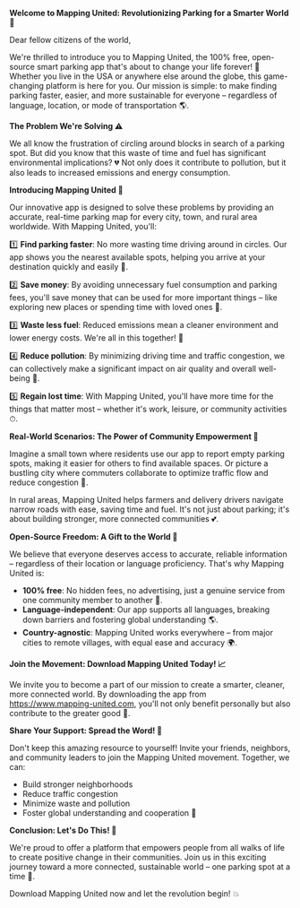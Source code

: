 **Welcome to Mapping United: Revolutionizing Parking for a Smarter World 🚀**

Dear fellow citizens of the world,

We're thrilled to introduce you to Mapping United, the 100% free, open-source smart parking app that's about to change your life forever! 🤩 Whether you live in the USA or anywhere else around the globe, this game-changing platform is here for you. Our mission is simple: to make finding parking faster, easier, and more sustainable for everyone – regardless of language, location, or mode of transportation 🌎.

**The Problem We're Solving ⚠️**

We all know the frustration of circling around blocks in search of a parking spot. But did you know that this waste of time and fuel has significant environmental implications? 💔 Not only does it contribute to pollution, but it also leads to increased emissions and energy consumption.

**Introducing Mapping United 🌟**

Our innovative app is designed to solve these problems by providing an accurate, real-time parking map for every city, town, and rural area worldwide. With Mapping United, you'll:

1️⃣ **Find parking faster**: No more wasting time driving around in circles. Our app shows you the nearest available spots, helping you arrive at your destination quickly and easily 🚗.

2️⃣ **Save money**: By avoiding unnecessary fuel consumption and parking fees, you'll save money that can be used for more important things – like exploring new places or spending time with loved ones 💸.

3️⃣ **Waste less fuel**: Reduced emissions mean a cleaner environment and lower energy costs. We're all in this together! 🌟

4️⃣ **Reduce pollution**: By minimizing driving time and traffic congestion, we can collectively make a significant impact on air quality and overall well-being 🌿.

5️⃣ **Regain lost time**: With Mapping United, you'll have more time for the things that matter most – whether it's work, leisure, or community activities ⏱.

**Real-World Scenarios: The Power of Community Empowerment 💪**

Imagine a small town where residents use our app to report empty parking spots, making it easier for others to find available spaces. Or picture a bustling city where commuters collaborate to optimize traffic flow and reduce congestion 🌆.

In rural areas, Mapping United helps farmers and delivery drivers navigate narrow roads with ease, saving time and fuel. It's not just about parking; it's about building stronger, more connected communities 💕.

**Open-Source Freedom: A Gift to the World 🎁**

We believe that everyone deserves access to accurate, reliable information – regardless of their location or language proficiency. That's why Mapping United is:

* **100% free**: No hidden fees, no advertising, just a genuine service from one community member to another 💖.
* **Language-independent**: Our app supports all languages, breaking down barriers and fostering global understanding 🌎.
* **Country-agnostic**: Mapping United works everywhere – from major cities to remote villages, with equal ease and accuracy 🌍.

**Join the Movement: Download Mapping United Today! 📈**

We invite you to become a part of our mission to create a smarter, cleaner, more connected world. By downloading the app from https://www.mapping-united.com, you'll not only benefit personally but also contribute to the greater good 🌟.

**Share Your Support: Spread the Word! 📢**

Don't keep this amazing resource to yourself! Invite your friends, neighbors, and community leaders to join the Mapping United movement. Together, we can:

* Build stronger neighborhoods
* Reduce traffic congestion
* Minimize waste and pollution
* Foster global understanding and cooperation 💪

**Conclusion: Let's Do This! 🎉**

We're proud to offer a platform that empowers people from all walks of life to create positive change in their communities. Join us in this exciting journey toward a more connected, sustainable world – one parking spot at a time 🌟.

Download Mapping United now and let the revolution begin! 💥